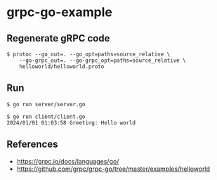 # grpc-go-example

## Regenerate gRPC code

```
$ protoc --go_out=. --go_opt=paths=source_relative \
    --go-grpc_out=. --go-grpc_opt=paths=source_relative \
    helloworld/helloworld.proto
```

## Run

```
$ go run server/server.go

$ go run client/client.go
2024/01/01 01:03:58 Greeting: Hello world
```

## References
- https://grpc.io/docs/languages/go/
- https://github.com/grpc/grpc-go/tree/master/examples/helloworld
